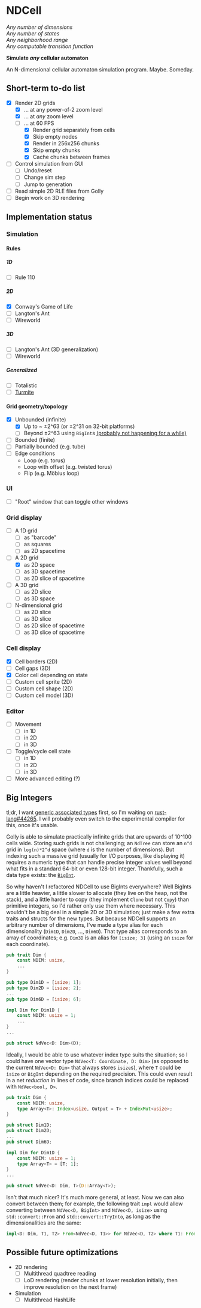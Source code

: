 # NDCell

_Any number of dimensions_  
_Any number of states_  
_Any neighborhood range_  
_Any computable transition function_

**Simulate _any_ cellular automaton**

An N-dimensional cellular automaton simulation program. Maybe. Someday.

## Short-term to-do list

- [x] Render 2D grids
    + [x] ... at any power-of-2 zoom level
    + [x] ... at _any_ zoom level
    + [ ] ... at 60 FPS
        * [x] Render grid separately from cells
        * [x] Skip empty nodes
        * [x] Render in 256x256 chunks
        * [x] Skip empty chunks
        * [x] Cache chunks between frames
- [ ] Control simulation from GUI
    + [ ] Undo/reset
    + [ ] Change sim step
    + [ ] Jump to generation
- [ ] Read simple 2D RLE files from Golly
- [ ] Begin work on 3D rendering

## Implementation status

### Simulation

#### Rules

##### 1D

- [ ] Rule 110

##### 2D

- [x] Conway's Game of Life
- [ ] Langton's Ant
- [ ] Wireworld

##### 3D

- [ ] Langton's Ant (3D generalization)
- [ ] Wireworld

##### Generalized

- [ ] Totalistic
- [ ] [Turmite](https://en.wikipedia.org/wiki/Turmite)

#### Grid geometry/topology

- [x] Unbounded (infinite)
    + [x] Up to ~ ±2^63 (or ±2^31 on 32-bit platforms)
    + [ ] Beyond ±2^63 using `BigInt`s [(probably not happening for a while)](#big-integers)
- [ ] Bounded (finite)
- [ ] Partially bounded (e.g. tube)
- [ ] Edge conditions
    + Loop (e.g. torus)
    + Loop with offset (e.g. twisted torus)
    + Flip (e.g. Möbius loop)

### UI

- [ ] "Root" window that can toggle other windows

### Grid display

- [ ] A 1D grid
    + [ ] as "barcode"
    + [ ] as squares
    + [ ] as 2D spacetime
- [ ] A 2D grid
    + [x] as 2D space
    + [ ] as 3D spacetime
    + [ ] as 2D slice of spacetime
- [ ] A 3D grid
    + [ ] as 2D slice
    + [ ] as 3D space
- [ ] N-dimensional grid
    + [ ] as 2D slice
    + [ ] as 3D slice
    + [ ] as 2D slice of spacetime
    + [ ] as 3D slice of spacetime

### Cell display

- [x] Cell borders (2D)
- [ ] Cell gaps (3D)
- [x] Color cell depending on state
- [ ] Custom cell sprite (2D)
- [ ] Custom cell shape (2D)
- [ ] Custom cell model (3D)

### Editor

- [ ] Movement
    + [ ] in 1D
    + [ ] in 2D
    + [ ] in 3D
- [ ] Toggle/cycle cell state
    + [ ] in 1D
    + [ ] in 2D
    + [ ] in 3D
- [ ] More advanced editing (?)

## Big Integers

tl;dr, I want [generic associated types](https://github.com/rust-lang/rfcs/blob/master/text/1598-generic_associated_types.md) first, so I'm waiting on [rust-lang#44265](https://github.com/rust-lang/rust/issues/44265). I will probably even switch to the experimental compiler for this, once it's usable.

Golly is able to simulate practically infinite grids that are upwards of 10^100 cells wide. Storing such grids is not challenging; an `NdTree` can store an `n^d` grid in `log(n)*2^d` space (where `d` is the number of dimensions). But indexing such a massive grid (usually for I/O purposes, like displaying it) requires a numeric type that can handle precise integer values well beyond what fits in a standard 64-bit or even 128-bit integer. Thankfully, such a data type exists: the [`BigInt`](https://rust-num.github.io/num/num/struct.BigInt.html).

So why haven't I refactored NDCell to use BigInts everywhere? Well BigInts are a little heavier, a little slower to allocate (they live on the heap, not the stack), and a little harder to copy (they implement `Clone` but not `Copy`) than primitive integers, so I'd rather only use them where necessary. This wouldn't be a big deal in a simple 2D or 3D simulation; just make a few extra traits and structs for the new types. But because NDCell supports an arbitrary number of dimensions, I've made a type alias for each dimensionality (`Dim1D`, `Dim2D`, ..., `Dim6D`). That type alias corresponds to an array of coordinates; e.g. `Dim3D` is an alias for `[isize; 3]` (using an `isize` for each coordinate).

```rust
pub trait Dim {
    const NDIM: usize,
    ...
}

pub type Dim1D = [isize; 1];
pub type Dim2D = [isize; 2];
...
pub type Dim6D = [isize; 6];

impl Dim for Dim1D {
    const NDIM: usize = 1;
    ...
}
...

pub struct NdVec<D: Dim>(D);
```

Ideally, I would be able to use whatever index type suits the situation; so I could have one vector type `NdVec<T: Coordinate, D: Dim>` (as opposed to the current `NdVec<D: Dim>` that always stores `isize`s), where `T` could be `isize` or `BigInt` depending on the required precision. This could even result in a net _reduction_ in lines of code, since branch indices could be replaced with `NdVec<bool, D>`.

```rust
pub trait Dim {
    const NDIM: usize,
    type Array<T>: Index<usize, Output = T> + IndexMut<usize>;
}

pub struct Dim1D;
pub struct Dim2D;
...
pub struct Dim6D;

impl Dim for Dim1D {
    const NDIM: usize = 1;
    type Array<T> = [T; 1];
}
...

pub struct NdVec<D: Dim, T>(D::Array<T>);
```

Isn't that much nicer? It's much more general, at least. Now we can also convert between them; for example, the following trait `impl` would allow converting between `NdVec<D, BigInt>` and `NdVec<D, isize>` using `std::convert::From` and `std::convert::TryInto`, as long as the dimensionalities are the same:

```rust
impl<D: Dim, T1, T2> From<NdVec<D, T1>> for NdVec<D, T2> where T1: From<T2> { ... }
```

## Possible future optimizations

- 2D rendering
    + [ ] Multithread quadtree reading
    + [ ] LoD rendering (render chunks at lower resolution initially, then improve resolution on the next frame)
- Simulation
    + [ ] Multithread HashLife
